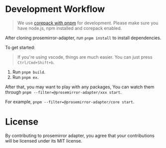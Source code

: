 # Development Workflow

> We use [corepack with pnpm](https://pnpm.io/installation#using-corepack) for development.
> Please make sure you have node.js, npm installed and corepack enabled.

After cloning prosemirror-adapter, run `pnpm install` to install dependencies.

To get started:

> If you're using vscode, things are much easier.
> You can just press `Ctrl/Cmd+Shift+b`.

1. Run `pnpm build`.
2. Run `pnpm ex`.

After that,
you may want to play with any packages,
You can watch them through `pnpm --filter=@prosemirror-adapter/xxx start`.

For example, `pnpm --filter=@prosemirror-adapter/core start`.

# License

By contributing to prosemirror adapter, you agree that your contributions will be licensed under its MIT license.
